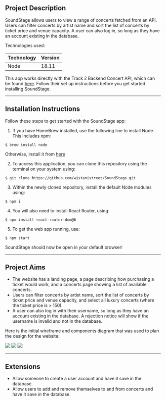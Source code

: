 ## Project Description
SoundStage allows users to view a range of concerts fetched from an API. Users can filter concerts by artist name and sort the list of concerts by ticket price and venue capacity. A user can also log in, so long as they have an account existing in the database. 

Technologies used:

| Technology  | Version |
|-------------|---------|
| Node        | 18.11   |

This app works directly with the Track 2 Backend Concert API, which can be found [here](https://github.com/caitlinmillar/Backend_Concert). Follow their set up instructions before you get started installing SoundStage.

---
## Installation Instructions

Follow these steps to get started with the SoundStage app:

1. If you have HomeBrew installed, use the following line to install Node. This includes npm:
```
$ brew install node
```
Otherwise, install it from [here](https://nodejs.org/en/download/)

2. To access this application, you can clone this repository using the terminal on your system using:
```
$ git clone https://github.com/wjstanistreet/SoundStage.git
```

3. Within the newly cloned repository, install the default Node modules using:
```
$ npm i
```

4. You will also need to install React Router, using:
```
$ npm install react-router-dom@6
```

5. To get the web app running, use:
```
$ npm start
```
SoundStage should now be open in your default browser!

---

## Project Aims

- The website has a landing page, a page describing how purchasing a ticket would work, and a concerts page showing a list of available concerts. 
- Users can filter concerts by artist name, sort the list of concerts by ticket price and venue capacity, and select all luxury concerts (where the ticket price is > 150).
- A user can also log in with their username, so long as they have an account existing in the database. A rejection notice will show if the username is invalid and not in the database.

Here is the initial wireframe and components diagram that was used to plan the design for the website:

<div>
    <img src="./src/assets/LandingMVP-Wireframe.png"/>
    <img src="./src/assets/ConcertsMVP-Wireframe.png"/>
    <img src="./src/assets/Components-Diagram.png"/>
</div>

---

## Extensions

- Allow someone to create a user account and have it save in the database.
- Allow users to add and remove themselves to and from concerts and have it save in the database. 
